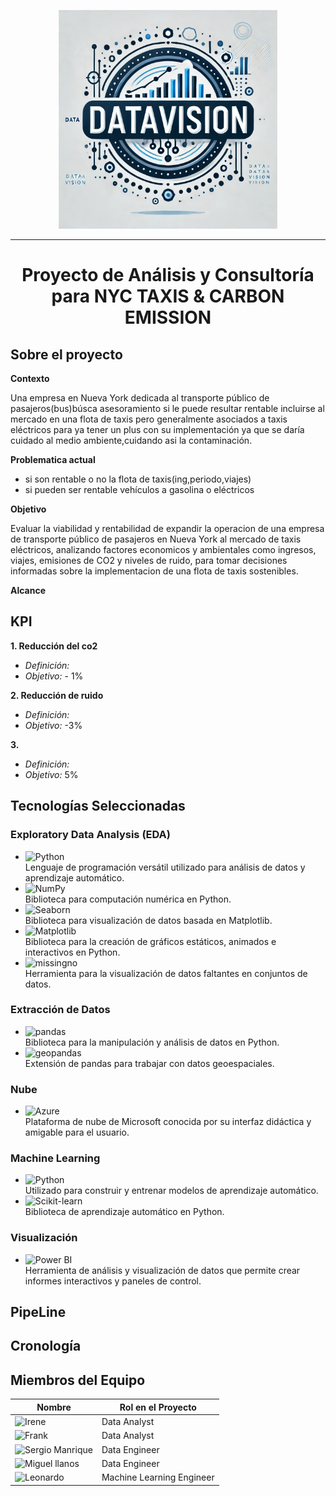 <p align="center">
  <img src="./Images/Logo.jpg" alt="Logo" width="350" height="350" />
</p>

*** 
# <p align="center">Proyecto de Análisis y Consultoría para NYC TAXIS & CARBON EMISSION</p>

## Sobre el proyecto

**Contexto**

Una empresa en Nueva York dedicada al transporte público
de pasajeros(bus)búsca asesoramiento si le puede resultar 
rentable incluirse  al mercado en una flota de taxis pero generalmente asociados
a taxis eléctricos para ya tener un plus con su implementación ya que se daría cuidado al 
medio ambiente,cuidando asi la contaminación.

**Problematica actual**
- si son rentable o no  la flota de taxis(ing,periodo,viajes)
- si  pueden ser rentable vehículos  a gasolina o eléctricos


**Objetivo**

Evaluar la viabilidad y rentabilidad de expandir la operacion de una empresa de transporte público de pasajeros en Nueva York al mercado de taxis eléctricos, analizando factores economicos y ambientales como ingresos, viajes, emisiones de CO2 y niveles de ruido, para tomar decisiones informadas sobre la implementacion de una flota de taxis sostenibles.

**Alcance**

## KPI

__1. Reducción del co2__
  - *Definición:* 
  - *Objetivo:* - 1%

__2. Reducción de ruido__

  - *Definición:* 
  - *Objetivo:* -3%

__3.__

  - *Definición:* 
  - *Objetivo:* 5%

## Tecnologías Seleccionadas

### Exploratory Data Analysis (EDA)

- ![Python](https://img.shields.io/badge/Python-3776AB?style=for-the-badge&logo=python&logoColor=white)  
  Lenguaje de programación versátil utilizado para análisis de datos y aprendizaje automático.
- ![NumPy](https://img.shields.io/badge/NumPy-013243?style=for-the-badge&logo=numpy&logoColor=white)  
  Biblioteca para computación numérica en Python.
- ![Seaborn](https://img.shields.io/badge/Seaborn-0C4B33?style=for-the-badge&logo=python&logoColor=white)  
  Biblioteca para visualización de datos basada en Matplotlib.
- ![Matplotlib](https://img.shields.io/badge/Matplotlib-003F5C?style=for-the-badge&logo=python&logoColor=white)  
  Biblioteca para la creación de gráficos estáticos, animados e interactivos en Python.
- ![missingno](https://img.shields.io/badge/missingno-4F7F9D?style=for-the-badge&logo=python&logoColor=white)  
  Herramienta para la visualización de datos faltantes en conjuntos de datos.

### Extracción de Datos

- ![pandas](https://img.shields.io/badge/pandas-150458?style=for-the-badge&logo=pandas&logoColor=white)  
  Biblioteca para la manipulación y análisis de datos en Python.
- ![geopandas](https://img.shields.io/badge/geopandas-4285F4?style=for-the-badge&logo=python&logoColor=white)  
  Extensión de pandas para trabajar con datos geoespaciales.

### Nube

- ![Azure](https://img.shields.io/badge/Azure-0078D4?style=for-the-badge&logo=microsoft-azure&logoColor=white)  
  Plataforma de nube de Microsoft conocida por su interfaz didáctica y amigable para el usuario.

### Machine Learning

- ![Python](https://img.shields.io/badge/Python-3776AB?style=for-the-badge&logo=python&logoColor=white)  
  Utilizado para construir y entrenar modelos de aprendizaje automático.
- ![Scikit-learn](https://img.shields.io/badge/Scikit--learn-F7931E?style=for-the-badge&logo=scikit-learn&logoColor=white)  
  Biblioteca de aprendizaje automático en Python.

### Visualización

- ![Power BI](https://img.shields.io/badge/Power%20BI-F2C811?style=for-the-badge&logo=power-bi&logoColor=black)  
  Herramienta de análisis y visualización de datos que permite crear informes interactivos y paneles de control.





## PipeLine

## Cronología

## Miembros del Equipo

| **Nombre**   | **Rol en el Proyecto**    |
|--------------|----------------------------|
| ![Irene](https://img.shields.io/badge/Irene-fbff00?style=for-the-badge&logo=github&logoColor=black) | Data Analyst |
| ![Frank](https://img.shields.io/badge/Frank-fbff00?style=for-the-badge&logo=github&logoColor=black) | Data Analyst |
| ![Sergio Manrique](https://img.shields.io/badge/Sergio_Manrique-ff0000?style=for-the-badge&logo=github&logoColor=white) | Data Engineer |
| ![Miguel llanos](https://img.shields.io/badge/Miguel_Llanos-ff0000?style=for-the-badge&logo=github&logoColor=white) | Data Engineer |
| ![Leonardo](https://img.shields.io/badge/Leonardo-fe9a14?style=for-the-badge&logo=github&logoColor=white) | Machine Learning Engineer |